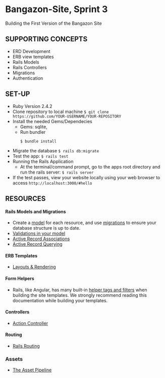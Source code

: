 # Bangazon-Site, Sprint 3
Building the First Version of the Bangazon Site


## SUPPORTING CONCEPTS
* ERD Development
* ERB view templates
* Rails Models
* Rails Controllers
* Migrations
* Authentication

## SET-UP
- Ruby Version 2.4.2
- Clone repository to local machine
      ```
      $ git clone https://github.com/YOUR-USERNAME/YOUR-REPOSITORY
      ```
- Install the needed Gems/Dependecies
  - Gems:  sqlite, 
  - Run bundler
      ```
      $ bundle install
      ```
- Migrate the database 
      ```$ rails db:migrate ```
- Test the app:  ``` $ rails test ```
- Running the Rails Application
  - At the terminal/command prompt, go to the apps root directory and run the rails server: 
      ``` $ rails server ```
- If the test passes, view your website locally using your web browser to access 
      ``` http://localhost:3000/#hello ```


## RESOURCES

#### Rails Models and Migrations
- Create a [model](http://guides.rubyonrails.org/active_record_basics.html) for each resource, and use [migrations](http://guides.rubyonrails.org/active_record_migrations.html) to ensure your database structure is up to date.
- [Validations in your model](http://guides.rubyonrails.org/active_record_validations.html)
- [Active Record Associations](http://guides.rubyonrails.org/association_basics.html)
- [Active Record Querying](http://guides.rubyonrails.org/active_record_querying.html)

#### ERB Templates
- [Layouts & Rendering](http://guides.rubyonrails.org/layouts_and_rendering.html)

#### Form Helpers
- Rails, like Angular, has many built-in [helper tags and filters](http://guides.rubyonrails.org/form_helpers.html) when building the site templates. We strongly recommend reading this documentation while building your templates.

#### Controllers
- [Action Controller](http://guides.rubyonrails.org/action_controller_overview.html)

#### Routing
- [Rails Routing](http://guides.rubyonrails.org/routing.html)

### Assets
- [The Asset Pipeline](http://guides.rubyonrails.org/asset_pipeline.html)


